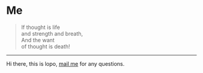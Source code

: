 # Me

> If thought is life  
> and strength and breath,  
> And the want  
> of thought is death!

---

Hi there, this is lopo, [mail me](mailto:lopo@zju.edu.cn?subject=Visitor%20from%20badlopo.github.io) for any questions.
